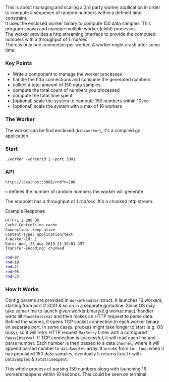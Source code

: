 This is about managing and scaling a 3rd party worker application in order to compute a sequence of random numbers within a defined time constraint.   
It uses the enclosed worker binary to compute 150 data samples. This program spawn and manage multiple worker (child) processes.  
The worker provides a http streaming interface to provide the computed numbers with a throughput of 1 rnd/sec.   
There is only one connection per worker. A worker might crash after some time.

### Key Points
* Write a component to manage the worker processes
* handle the http connections and consume the generated numbers
* collect a total amount of 150 data samples
* compute the total count of numbers you processed
* compute the total time spent
* [optional] scale the system to compute 150 numbers within 10sec
* [optional] scale the system with a max of 16 workers


### The Worker
The worker can be find enclosed (`bin/worker`), it's a compiled go application.

### Start
`./worker -workerId 1 -port 3001`

### API
`http://localhost:3001/rnd?n=100`

`n` defines the number of random numbers the worker will generate.

The endpoint has a throughput of 1 rnd/sec. It's a chunked http stream.

Example Response
```bash
HTTP/1.1 200 OK
Cache-Control: no-cache
Connection: keep-alive
Content-Type: application/text
X-Worker-Id: 1
Date: Wed, 28 Aug 2019 21:30:01 GMT
Transfer-Encoding: chunked

rnd=97
rnd=18
rnd=21
rnd=95
rnd=33
```

### How It Works  
Config params are provided in `WorkerHandler` struct. It launches 16 workers, starting from port # 3001 & so on in a separate goroutine.
Since OS may take some time to launch given worker binary(e.g worker.mac), handler waits till `PauseInterval` and then makes an HTTP request to parse data. 
Behind the scenes, it opens TCP socket connection to each worker binary on separate port. In some cases, process might take longer to start (e.g. OS busy), 
so it will retry HTTP request `MaxRetry` times with a configured `PauseInterval`. If TCP connection is successful, it will read each line and parse number. 
Each number is then passed to a data `channel`, where it will append parsed number to `dataSamples` array. It `break`s from `for loop` when it has 
populated 150 data samples, eventually It returns `Result` with `DataSamples` & `TotalTimeSpent`. 

This whole process of parsing 150 numbers along with launching 16 workers happens within 10 seconds. This could be seen on terminal.
